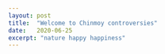 ```yaml
---
layout: post
title:  "Welcome to Chinmoy controversies"
date:   2020-06-25
excerpt: "nature happy happiness"
---
```

